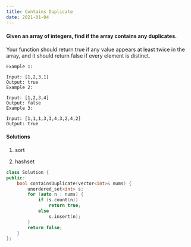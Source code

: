 ```yaml
---
title: Contains Duplicate
date: 2021-01-04
---
```

#### Given an array of integers, find if the array contains any duplicates.

Your function should return true if any value appears at least twice in the array, and it should return false if every element is distinct.

```
Example 1:

Input: [1,2,3,1]
Output: true
Example 2:

Input: [1,2,3,4]
Output: false
Example 3:

Input: [1,1,1,3,3,4,3,2,4,2]
Output: true
```

#### Solutions


1. sort


2. hashset

```cpp
class Solution {
public:
    bool containsDuplicate(vector<int>& nums) {
        unordered_set<int> s;
        for (auto n : nums) {
            if (s.count(n))
                return true;
            else
                s.insert(n);
        }
        return false;
    }
};
```